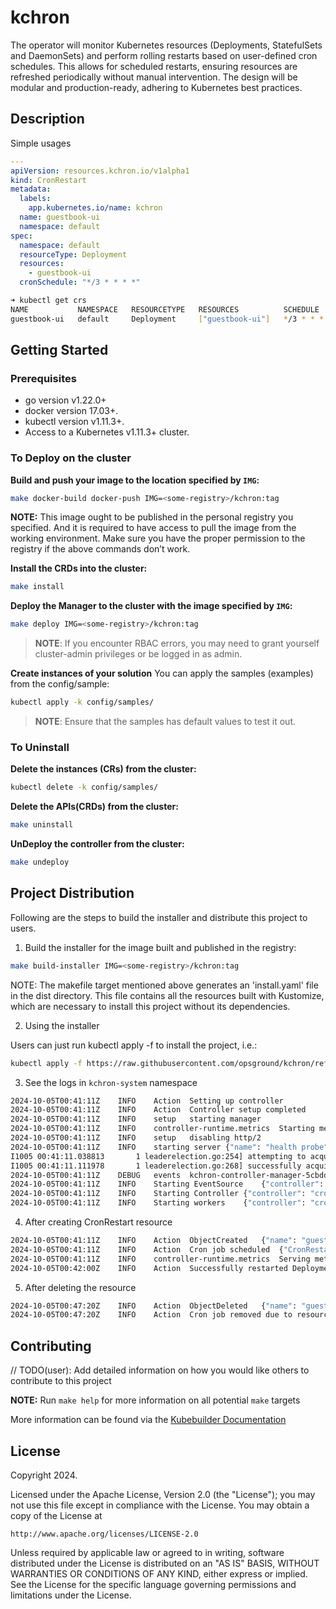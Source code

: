# kchron
The operator will monitor Kubernetes resources (Deployments, StatefulSets and DaemonSets) and perform rolling restarts based on user-defined cron schedules. This allows for scheduled restarts, ensuring resources are refreshed periodically without manual intervention. The design will be modular and production-ready, adhering to Kubernetes best practices.

## Description

Simple usages
```yaml
---
apiVersion: resources.kchron.io/v1alpha1
kind: CronRestart
metadata:
  labels:
    app.kubernetes.io/name: kchron
  name: guestbook-ui
  namespace: default
spec:
  namespace: default
  resourceType: Deployment
  resources:
    - guestbook-ui
  cronSchedule: "*/3 * * * *"
```

```sh
➜ kubectl get crs
NAME           NAMESPACE   RESOURCETYPE   RESOURCES          SCHEDULE
guestbook-ui   default     Deployment     ["guestbook-ui"]   */3 * * * *
```

## Getting Started

### Prerequisites
- go version v1.22.0+
- docker version 17.03+.
- kubectl version v1.11.3+.
- Access to a Kubernetes v1.11.3+ cluster.

### To Deploy on the cluster
**Build and push your image to the location specified by `IMG`:**

```sh
make docker-build docker-push IMG=<some-registry>/kchron:tag
```

**NOTE:** This image ought to be published in the personal registry you specified.
And it is required to have access to pull the image from the working environment.
Make sure you have the proper permission to the registry if the above commands don’t work.

**Install the CRDs into the cluster:**

```sh
make install
```

**Deploy the Manager to the cluster with the image specified by `IMG`:**

```sh
make deploy IMG=<some-registry>/kchron:tag
```

> **NOTE**: If you encounter RBAC errors, you may need to grant yourself cluster-admin
privileges or be logged in as admin.

**Create instances of your solution**
You can apply the samples (examples) from the config/sample:

```sh
kubectl apply -k config/samples/
```

>**NOTE**: Ensure that the samples has default values to test it out.

### To Uninstall
**Delete the instances (CRs) from the cluster:**

```sh
kubectl delete -k config/samples/
```

**Delete the APIs(CRDs) from the cluster:**

```sh
make uninstall
```

**UnDeploy the controller from the cluster:**

```sh
make undeploy
```

## Project Distribution

Following are the steps to build the installer and distribute this project to users.

1. Build the installer for the image built and published in the registry:

```sh
make build-installer IMG=<some-registry>/kchron:tag
```

NOTE: The makefile target mentioned above generates an 'install.yaml'
file in the dist directory. This file contains all the resources built
with Kustomize, which are necessary to install this project without
its dependencies.

2. Using the installer

Users can just run kubectl apply -f <URL for YAML BUNDLE> to install the project, i.e.:

```sh
kubectl apply -f https://raw.githubusercontent.com/opsground/kchron/refs/heads/master/manifests/install.yaml
```

3. See the logs in `kchron-system` namespace

```sh
2024-10-05T00:41:11Z	INFO	Action	Setting up controller
2024-10-05T00:41:11Z	INFO	Action	Controller setup completed
2024-10-05T00:41:11Z	INFO	setup	starting manager
2024-10-05T00:41:11Z	INFO	controller-runtime.metrics	Starting metrics server
2024-10-05T00:41:11Z	INFO	setup	disabling http/2
2024-10-05T00:41:11Z	INFO	starting server	{"name": "health probe", "addr": "[::]:8081"}
I1005 00:41:11.038813       1 leaderelection.go:254] attempting to acquire leader lease kchron-system/3d0a3273.kchron.io...
I1005 00:41:11.111978       1 leaderelection.go:268] successfully acquired lease kchron-system/3d0a3273.kchron.io
2024-10-05T00:41:11Z	DEBUG	events	kchron-controller-manager-5cbdd79976-p29jc_9d8775c1-e05c-4933-8d5d-1d6a64f4bd82 became leader	{"type": "Normal", "object": {"kind":"Lease","namespace":"kchron-system","name":"3d0a3273.kchron.io","uid":"42e11a5b-d7be-46aa-98ce-c350b570346b","apiVersion":"coordination.k8s.io/v1","resourceVersion":"732032"}, "reason": "LeaderElection"}
2024-10-05T00:41:11Z	INFO	Starting EventSource	{"controller": "cronrestart", "controllerGroup": "resources.kchron.io", "controllerKind": "CronRestart", "source": "kind source: *v1alpha1.CronRestart"}
2024-10-05T00:41:11Z	INFO	Starting Controller	{"controller": "cronrestart", "controllerGroup": "resources.kchron.io", "controllerKind": "CronRestart"}
2024-10-05T00:41:11Z	INFO	Starting workers	{"controller": "cronrestart", "controllerGroup": "resources.kchron.io", "controllerKind": "CronRestart", "worker count": 1}
```

4. After creating CronRestart resource 

```sh
2024-10-05T00:41:11Z	INFO	Action	ObjectCreated	{"name": "guestbook-ui", "namespace": "default", "object": {"kind":"CronRestart","apiVersion":"resources.kchron.io/v1alpha1","metadata":{"name":"guestbook-ui","namespace":"default","uid":"d8d5eee9-4fa0-4ea6-b70c-431f8b1fe101","resourceVersion":"729767","generation":2,"creationTimestamp":"2024-10-05T00:05:38Z","labels":{"app.kubernetes.io/managed-by":"kustomize","app.kubernetes.io/name":"kchron"},"annotations":{"kubectl.kubernetes.io/last-applied-configuration":"{\"apiVersion\":\"resources.kchron.io/v1alpha1\",\"kind\":\"CronRestart\",\"metadata\":{\"annotations\":{},\"labels\":{\"app.kubernetes.io/managed-by\":\"kustomize\",\"app.kubernetes.io/name\":\"kchron\"},\"name\":\"guestbook-ui\",\"namespace\":\"default\"},\"spec\":{\"cronSchedule\":\"*/3 * * * *\",\"namespace\":\"default\",\"resourceType\":\"Deployment\",\"resources\":[\"guestbook-ui\"]}}\n"},"managedFields":[{"manager":"kubectl-client-side-apply","operation":"Update","apiVersion":"resources.kchron.io/v1alpha1","time":"2024-10-05T00:12:28Z","fieldsType":"FieldsV1","fieldsV1":{"f:metadata":{"f:annotations":{".":{},"f:kubectl.kubernetes.io/last-applied-configuration":{}},"f:labels":{".":{},"f:app.kubernetes.io/managed-by":{},"f:app.kubernetes.io/name":{}}},"f:spec":{".":{},"f:cronSchedule":{},"f:namespace":{},"f:resourceType":{},"f:resources":{}}}}]},"spec":{"namespace":"default","resourceType":"Deployment","resources":["guestbook-ui"],"cronSchedule":"*/3 * * * *"},"status":{}}}
2024-10-05T00:41:11Z	INFO	Action	Cron job scheduled	{"CronRestart": "guestbook-ui", "CronJobID": "cron-default-guestbook-ui"}
2024-10-05T00:41:11Z	INFO	controller-runtime.metrics	Serving metrics server	{"bindAddress": ":8443", "secure": true}
2024-10-05T00:42:00Z	INFO	Action	Successfully restarted Deployment	{"Namespace": "default", "Name": "guestbook-ui"}
```

5. After deleting the resource 

```sh
2024-10-05T00:47:20Z	INFO	Action	ObjectDeleted	{"name": "guestbook-ui", "namespace": "default"}
2024-10-05T00:47:20Z	INFO	Action	Cron job removed due to resource deletion	{"CronJobID": "cron-default-guestbook-ui"}
```


## Contributing
// TODO(user): Add detailed information on how you would like others to contribute to this project

**NOTE:** Run `make help` for more information on all potential `make` targets

More information can be found via the [Kubebuilder Documentation](https://book.kubebuilder.io/introduction.html)

## License

Copyright 2024.

Licensed under the Apache License, Version 2.0 (the "License");
you may not use this file except in compliance with the License.
You may obtain a copy of the License at

    http://www.apache.org/licenses/LICENSE-2.0

Unless required by applicable law or agreed to in writing, software
distributed under the License is distributed on an "AS IS" BASIS,
WITHOUT WARRANTIES OR CONDITIONS OF ANY KIND, either express or implied.
See the License for the specific language governing permissions and
limitations under the License.

